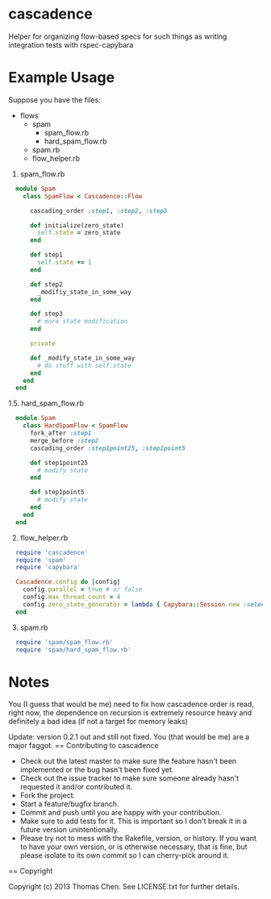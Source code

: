 cascadence
=

Helper for organizing flow-based specs for such things as writing integration tests with rspec-capybara

Example Usage
=
Suppose you have the files:

* flows
  * spam
    * spam_flow.rb
    * hard_spam_flow.rb
  * spam.rb
  * flow_helper.rb

1. spam_flow.rb

```ruby
  module Spam
    class SpamFlow < Cascadence::Flow

      cascading_order :step1, :step2, :step3

      def initialize(zero_state)
        self.state = zero_state
      end

      def step1
        self.state += 1
      end

      def step2
        _modifiy_state_in_some_way
      end

      def step3
        # more state modification
      end

      private

      def _modify_state_in_some_way
        # do stuff with self.state
      end
    end
  end
```

1.5. hard_spam_flow.rb

```ruby
  module Spam
    class HardSpamFlow < SpamFlow
      fork_after :step1
      merge_before :step2
      cascading_order :step1point25, :step1point5

      def step1point25
        # modify state
      end

      def step1point5
        # modify state
      end
    end
  end
```

2. flow_helper.rb
``` ruby
  require 'cascadence'
  require 'spam'
  require 'capybara'

  Cascadence.config do |config|
    config.parallel = true # or false
    config.max_thread_count = 4
    config.zero_state_generator = lambda { Capybara::Session.new :selenium }
  end

```

3. spam.rb
``` ruby
  require 'spam/spam_flow.rb'
  require 'spam/hard_spam_flow.rb'
```

Notes
=
You (I guess that would be me) need to fix how cascadence order is read, right now, the dependence on
recursion is extremely resource heavy and definitely a bad idea (if not a target for memory leaks)

Update: version 0.2.1 out and still not fixed. You (that would be me) are a major faggot.
== Contributing to cascadence
 
* Check out the latest master to make sure the feature hasn't been implemented or the bug hasn't been fixed yet.
* Check out the issue tracker to make sure someone already hasn't requested it and/or contributed it.
* Fork the project.
* Start a feature/bugfix branch.
* Commit and push until you are happy with your contribution.
* Make sure to add tests for it. This is important so I don't break it in a future version unintentionally.
* Please try not to mess with the Rakefile, version, or history. If you want to have your own version, or is otherwise necessary, that is fine, but please isolate to its own commit so I can cherry-pick around it.

== Copyright

Copyright (c) 2013 Thomas Chen. See LICENSE.txt for
further details.

